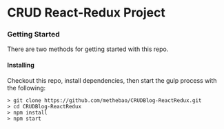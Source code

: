# CRUD React-Redux Project


### Getting Started

There are two methods for getting started with this repo.

#### Installing
Checkout this repo, install dependencies, then start the gulp process with the following:

```
> git clone https://github.com/methebao/CRUDBlog-ReactRedux.git
> cd CRUDBlog-ReactRedux
> npm install
> npm start
```

